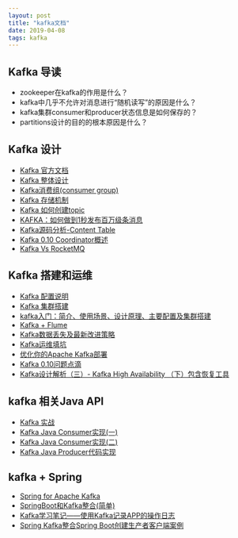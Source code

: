 ```yaml
---
layout: post
title: "kafka文档"
date: 2019-04-08
tags: kafka
---
```


## Kafka 导读
* zookeeper在kafka的作用是什么？
* kafka中几乎不允许对消息进行“随机读写”的原因是什么？
* kafka集群consumer和producer状态信息是如何保存的？
* partitions设计的目的的根本原因是什么？


## Kafka 设计
* [Kafka 官方文档](http://kafka.apachecn.org/)
* [Kafka 整体设计](https://www.jianshu.com/p/d3e963ff8b70)
* [Kafka消费组(consumer group)](http://www.cnblogs.com/huxi2b/p/6223228.html)
* [Kafka 存储机制](https://www.cnblogs.com/cynchanpin/p/7339537.html)
* [Kafka 如何创建topic](https://www.cnblogs.com/huxi2b/p/5923252.html)
* [KAFKA：如何做到1秒发布百万级条消息](https://blog.csdn.net/antony9118/article/details/71699651)
* [Kafka源码分析-Content Table](https://www.jianshu.com/p/aa274f8fe00f)
* [Kafka 0.10 Coordinator概述](https://www.cnblogs.com/byrhuangqiang/p/6384986.html)
* [Kafka Vs RocketMQ](https://fdx321.github.io/2018/01/03/Kafka-Vs-RocketMQ/)



## Kafka 搭建和运维
* [Kafka 配置说明](https://www.cnblogs.com/rilley/p/5391268.html)
* [Kafka 集群搭建](https://blog.51cto.com/littledevil/2134694?source=dra)
* [kafka入门：简介、使用场景、设计原理、主要配置及集群搭建](https://www.cnblogs.com/likehua/p/3999538.html)
* [Kafka + Flume](https://www.cnblogs.com/daviddu/articles/7805094.html)
* [Kafka数据丢失及最新改进策略](http://lday.me/2017/10/08/0014_kafka_data_loss_and_new_mechanism/)
* [Kafka运维填坑](https://www.jianshu.com/p/d2cbaae38014)
* [优化你的Apache Kafka部署](https://www.jianshu.com/p/2a95d41614e8)
* [Kafka 0.10问题点滴](https://www.cnblogs.com/byrhuangqiang/p/6378773.html)
* [Kafka设计解析（三）- Kafka High Availability （下）包含恢复工具](https://www.jianshu.com/p/abfe67f5c2a7)


## kafka 相关Java API
* [Kafka 实战](https://www.cnblogs.com/hei12138/p/7805475.html)
* [Kafka Java Consumer实现(一)](https://www.cnblogs.com/liuming1992/p/6432506.html)
* [Kafka Java Consumer实现(二)](http://www.cnblogs.com/liuming1992/p/6432626.html)
* [Kafka Java Producer代码实现](https://www.cnblogs.com/liuming1992/p/6433055.html)



## kafka + Spring
* [Spring for Apache Kafka](https://spring.io/projects/spring-kafka)
* [SpringBoot和Kafka整合(简单)](https://blog.csdn.net/qq_18603599/article/details/81169488)
* [Kafka学习笔记——使用Kafka记录APP的操作日志](https://my.oschina.net/rightemperor/blog/920362)
* [Spring Kafka整合Spring Boot创建生产者客户端案例](https://my.oschina.net/rightemperor/blog/920362)



